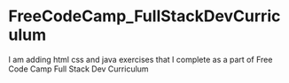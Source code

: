 # FreeCodeCamp_FullStackDevCurriculum
I am adding html css and java exercises that I complete as a part of Free Code Camp Full Stack Dev Curriculum

